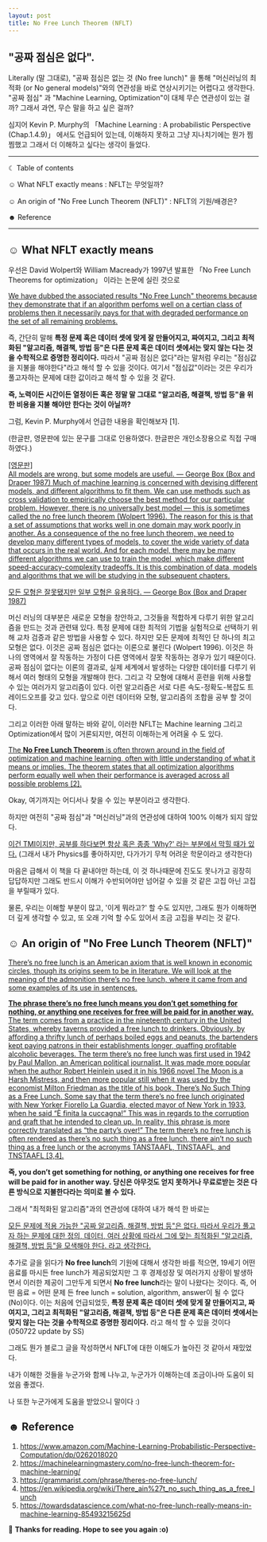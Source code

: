 ```yaml
---
layout: post
title: No Free Lunch Theorem (NFLT)
---
```

## "공짜 점심은 없다".

Literally (말 그대로), "공짜 점심은 없는 것 (No free lunch)" 을 통해 "머신러닝의 최적화 (or No general models)"와의 연관성을 바로 연상시키기는 어렵다고 생각한다. 
"공짜 점심" 과 "Machine Learning, Optimization"이 대체 무슨 연관성이 있는 걸까? 그래서 과연, 무슨 말을 하고 싶은 걸까?

심지어 Kevin P. Murphy의 「Machine Learning : A probabilistic Perspective (Chap.1.4.9)」 에서도 언급되어 있는데, 이해하지 못하고 그냥 지나치기에는 뭔가 찜찜했고 그래서 더 이해하고 싶다는 생각이 들었다. 




-----------------------------------------------------------------------

☾ Table of contents

☺︎ What NFLT exactly means : NFLT는 무엇일까?

☺︎ An origin of "No Free Lunch Theorem (NFLT)" : NFLT의 기원/배경은?

☻ Reference  

-----------------------------------------------------------------------


## ☺︎ What NFLT exactly means

우선은 David Wolpert와 William Macready가 1997년 발표한 「No Free Lunch Theorems for optimization」 이라는 논문에 실린 것으로 

<u> We have dubbed the associated results "No Free Lunch" theorems because they demonstrate that if an algorithm perfoms well on a certian class of problems then it necessarily pays for that with degraded performance on the set of all remaining problems.</u> 

즉, 간단히 말해 **특정 문제 혹은 데이터 셋에 맞게 잘 만들어지고, 짜여지고, 그리고 최적화된 "알고리즘, 해결책, 방법 등"은 다른 문제 혹은 데이터 셋에서는 맞지 않는 다는 것을 수학적으로 증명한 정리이다.** 따라서 "공짜 점심은 없다"라는 말처럼 우리는 "점심값을 지불을 해야한다"라고 해석 할 수 있을 것이다. 여기서 "점심값"이라는 것은 우리가 풀고자하는 문제에 대한 값이라고 해석 할 수 있을 것 같다. 

**즉, 노력이든 시간이든 열정이든 혹은 정말 말 그대로 "알고리즘, 해결책, 방법 등"을 위한 비용을 지불 해야만 한다는 것이 아닐까?**


그럼, Kevin P. Murphy에서 언급한 내용을 확인해보자 [1].

(한글판, 영문판에 있는 문구를 그대로 인용하였다. 한글판은 개인소장용으로 직접 구매하였다.)



<u> [영문판]\
All models are wrong, but some models are useful. — George Box (Box and Draper 1987)
Much of machine learning is concerned with devising different models, and different algorithms to fit them. We can use methods such as cross validation to empirically choose the best method for our particular problem. However, there is no universally best model — this is sometimes called the no free lunch theorem (Wolpert 1996). The reason for this is that a set of assumptions that works well in one domain may work poorly in another.
As a consequence of the no free lunch theorem, we need to develop many different types of models, to cover the wide variety of data that occurs in the real world. And for each model, there may be many different algorithms we can use to train the model, which make different speed-accuracy-complexity tradeoffs. It is this combination of data, models and algorithms that we will be studying in the subsequent chapters.</u> 


<u> 모든 모형은 잘못됐지만 일부 모형은 유용하다. — George Box (Box and Draper 1987)</u> 

머신 러닝의 대부분은 새로운 모형을 창안하고, 그것들을 적합하게 다루기 위한 알고리즘을 만드는 것과 관련돼 있다. 특정 문제에 대한 최적의 기법을 실험적으로 선택하기 위해 교차 검증과 같은 방법을 사용할 수 있다. 하지만 모든 문제에 최적인 단 하나의 최고 모형은 없다. 이것은 공짜 점심은 없다는 이론으로 불린다 (Wolpert 1996). 이것은 하나의 영역에서 잘 작동하는 가정이 다른 영역에서 잘못 작동하는 경우가 있기 때문이다. 
공짜 점심이 없다는 이론의 결과로, 실제 세계에서 발생하는 다양한 데이터를 다루기 위해서 여러 형태의 모형을 개발해야 한다. 그리고 각 모형에 대해서 훈련을 위해 사용할 수 있는 여러가지 알고리즘이 있다. 이런 알고리즘은 서로 다른 속도-정확도-복잡도 트레이드오프를 갖고 있다. 앞으로 이런 데이터와 모형, 알고리즘의 조합을 공부 할 것이다. 


그리고 이러한 아래 말하는 바와 같이, 이러한 NFLT는 Machine learning 그리고 Optimization에서 많이 거론되지만, 여전히 이해하는게 어려울 수 도 있다. 



<u> The **No Free Lunch Theorem** is often thrown around in the field of optimization and machine learning, often with little understanding of what it means or implies.
The theorem states that all optimization algorithms perform equally well when their performance is averaged across all possible problems [2].</u> 


Okay, 여기까지는 어디서나 찾을 수 있는 부분이라고 생각한다. 

하지만 여전히 "공짜 점심"과 "머신러닝"과의 연관성에 대하여 100% 이해가 되지 않았다. 

<u> 이건 TMI이지만, 공부를 하다보면 항상 혹은 종종 'Why?' 라는 부분에서 막힐 때가 있다.</u> 
(그래서 내가 Physics를 좋아하지만, 다가가기 무척 어려운 학문이라고 생각한다)

마음은 급해서 이 책을 다 끝내야만 하는데, 이 것 하나때문에 진도도 못나가고 굉장히 답답하지만 그래도 반드시 이해가 수반되어야만 넘어갈 수 있을 것 같은 고집 아닌 고집을 부릴때가 있다. 

물론, 우리는 이해할 부분이 많고, '이게 뭐라고?' 할 수도 있지만, 그래도 뭔가 이해하면 더 깊게 생각할 수 있고, 또 오래 기억 할 수도 있어서 조금 고집을 부리는 것 같다. 


## ☺︎ An origin of "No Free Lunch Theorem (NFLT)" 

<u> There’s no free lunch is an American axiom that is well known in economic circles, though its origins seem to be in literature. We will look at the meaning of the admonition there’s no free lunch, where it came from and some examples of its use in sentences.</u> 

<u> **The phrase there’s no free lunch means you don’t get something for nothing, or anything one receives for free will be paid for in another way.**</u> 
<u> The term comes from a practice in the nineteenth century in the United States, whereby taverns provided a free lunch to drinkers. Obviously, by affording a thrifty lunch of perhaps boiled eggs and peanuts, the bartenders kept paying patrons in their establishments longer, quaffing profitable alcoholic beverages. The term there’s no free lunch was first used in 1942 by Paul Mallon, an American political  journalist. It was made more popular when the author Robert Heinlein used it in his 1966 novel The Moon is a Harsh Mistress, and then more popular still when it was used by the economist Milton Friedman as the title of his book, There’s No Such Thing as a Free Lunch. Some say that the term there’s no free lunch originated with New Yorker Fiorello La Guardia, elected mayor of New York in 1933, when he said “È finita la cuccagna!” This was in regards to the corruption and graft that he intended to clean up. In reality, this phrase is more correctly translated as “the party’s over!” The term there’s no free lunch is often rendered as there’s no such thing as a free lunch, there ain’t no such thing as a free lunch or the acronyms TANSTAAFL, TINSTAAFL, and TNSTAAFL [3,4].</u> 


**즉, you don’t get something for nothing, or anything one receives for free will be paid for in another way. 당신은 아무것도 얻지 못하거나 무료로받는 것은 다른 방식으로 지불한다라는 의미로 볼 수 있다.**

그래서 "최적화된 알고리즘"과의 연관성에 대하여 내가 해석 한 바로는

<u> 모든 문제에 적용 가능한 "공짜 알고리즘, 해결책, 방법 등"은 없다. 따라서 우리가 풀고자 하는 문제에 대한 정의, 데이터, 여러 상황에 따라서 그에 맞는 최적화된 "알고리즘, 해결책, 방법 등"을 모색해야 한다. 
라고 생각한다. </u> 

추가로 글을 읽다가 **No free lunch**의 기원에 대해서 생각한 바를 적으면, 19세기 어떤 음료를 마시든 free lunch가 제공되었지만 그 후 경제성장 및 여러가지 상황이 발생하면서 이러한 제공이 그만두게 되면서 **No free lunch**라는 말이 나왔다는 것이다. 즉, 어떤 음료 = 어떤 문제 든 free lunch = solution, algorithm, answer이 될 수 없다 (No)이다. 이는 처음에 언급되었듯, **특정 문제 혹은 데이터 셋에 맞게 잘 만들어지고, 짜여지고, 그리고 최적화된 "알고리즘, 해결책, 방법 등"은 다른 문제 혹은 데이터 셋에서는 맞지 않는 다는 것을 수학적으로 증명한 정리이다.** 라고 해석 할 수 있을 것이다 (050722 update by SS)



그래도 뭔가 블로그 글을 작성하면서 NFLT에 대한 이해도가 높아진 것 같아서 재밌었다. 

내가 이해한 것들을 누군가와 함께 나누고, 누군가가 이해하는데 조금이나마 도움이 되었음 좋겠다. 

나 또한 누군가에게 도움을 받았으니 말이다 :)



## ☻ Reference 
1. https://www.amazon.com/Machine-Learning-Probabilistic-Perspective-Computation/dp/0262018020
2. https://machinelearningmastery.com/no-free-lunch-theorem-for-machine-learning/
3. https://grammarist.com/phrase/theres-no-free-lunch/
4. https://en.wikipedia.org/wiki/There_ain%27t_no_such_thing_as_a_free_lunch
5. https://towardsdatascience.com/what-no-free-lunch-really-means-in-machine-learning-85493215625d


🌺 **Thanks for reading. Hope to see you again :o)**

